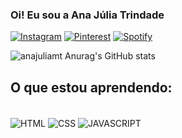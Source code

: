 ### Oi! Eu sou a Ana Júlia Trindade 

[![Instagram](https://img.shields.io/badge/Instagram-E4405F?style=for-the-badge&logo=instagram&logoColor=white/)](https://instagram.com/anajuliamt?igshid=MWM2YjBjM2Q=)
[![Pinterest](https://img.shields.io/badge/Pinterest-%23E60023.svg?&style=for-the-badge&logo=Pinterest&logoColor=white/)](https://pin.it/1TLCfEV)
[![Spotify](https://img.shields.io/badge/Spotify-1ED760?&style=for-the-badge&logo=spotify&logoColor=white/)](https://open.spotify.com/user/anajulu?si=iyAiB56OQv-1bk8l8_NG0Q&utm_source=copy-link)

![anajuliamt Anurag's GitHub stats](https://github-readme-stats.vercel.app/api?username=anajuliamt&show_icons=true&theme=tokyonight)

## O que estou aprendendo:
<div style="display: inline-block"></br/>
  <img align="center" alt="HTML" src="https://img.shields.io/badge/HTML-239120?style=for-the-badge&logo=html5&logoColor=white" />
  <img align="center" alt="CSS" src="https://img.shields.io/badge/CSS-239120?&style=for-the-badge&logo=css3&logoColor=white" />
  <img align="center" alt="JAVASCRIPT" src="https://img.shields.io/badge/JavaScript-323330?style=for-the-badge&logo=javascript&logoColor=F7DF1E" />
</div>
